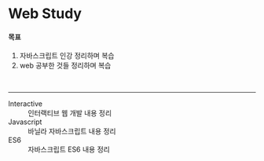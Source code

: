# Web Study
<h4>목표</h4>
<ol>
  <li>자바스크립트 인강 정리하며 복습</li>
  <li>web 공부한 것들 정리하며 복습</li>
</ol>
<br />
<hr />
<dl>
  <dt>Interactive</dt>
  <dd>인터랙티브 웹 개발 내용 정리</dd>
  <dt>Javascript</dt>
  <dd>바닐라 자바스크립트 내용 정리</dd>
  <dt>ES6</dt>
  <dd>자바스크립트 ES6 내용 정리</dd>
</dl>
